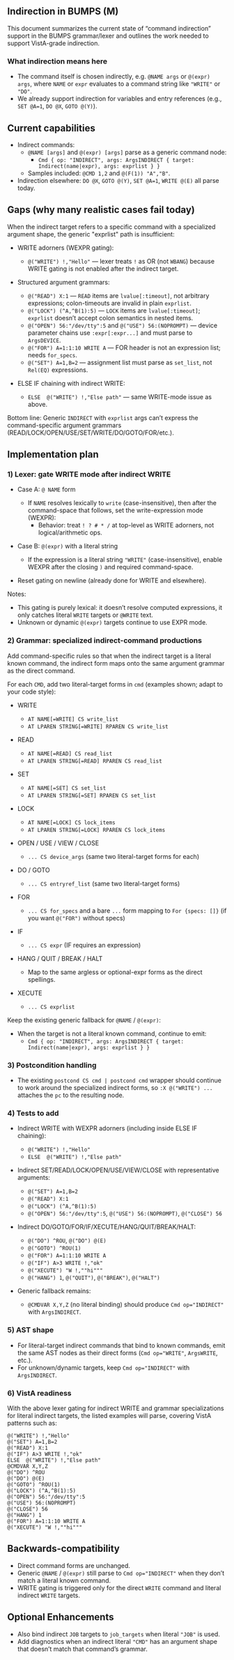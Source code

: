 ## Indirection in BUMPS (M)

This document summarizes the current state of “command indirection” support in the BUMPS grammar/lexer and outlines the work needed to support VistA-grade indirection.

### What indirection means here
- The command itself is chosen indirectly, e.g. `@NAME args` or `@(expr) args`, where `NAME` or `expr` evaluates to a command string like `"WRITE"` or `"DO"`.
- We already support indirection for variables and entry references (e.g., `SET @A=1`, `DO @X`, `GOTO @(Y)`).

## Current capabilities
- Indirect commands:
  - `@NAME [args]` and `@(expr) [args]` parse as a generic command node:
    - `Cmd { op: "INDIRECT", args: ArgsINDIRECT { target: Indirect(name|expr), args: exprlist } }`
  - Samples included: `@CMD 1,2` and `@(F(1)) "A","B"`.
- Indirection elsewhere: `DO @X`, `GOTO @(Y)`, `SET @A=1`, `WRITE @(E)` all parse today.

## Gaps (why many realistic cases fail today)
When the indirect target refers to a specific command with a specialized argument shape, the generic "exprlist" path is insufficient:

- WRITE adorners (WEXPR gating):
  - `@("WRITE") !,"Hello"` — lexer treats `!` as OR (not `WBANG`) because WRITE gating is not enabled after the indirect target.

- Structured argument grammars:
  - `@("READ") X:1` — `READ` items are `lvalue[:timeout]`, not arbitrary expressions; colon-timeouts are invalid in plain `exprlist`.
  - `@("LOCK") (^A,^B(1):5)` — `LOCK` items are `lvalue[:timeout]`; `exprlist` doesn’t accept colon semantics in nested items.
  - `@("OPEN") 56:"/dev/tty":5` and `@("USE") 56:(NOPROMPT)` — device parameter chains use `:expr[:expr...]` and must parse to `ArgsDEVICE`.
  - `@("FOR") A=1:1:10 WRITE A` — FOR header is not an expression list; needs `for_specs`.
  - `@("SET") A=1,B=2` — assignment list must parse as `set_list`, not `Rel(EQ)` expressions.

- ELSE  IF chaining with indirect WRITE:
  - `ELSE  @("WRITE") !,"Else path"` — same WRITE-mode issue as above.

Bottom line: Generic `INDIRECT` with `exprlist` args can’t express the command-specific argument grammars (READ/LOCK/OPEN/USE/SET/WRITE/DO/GOTO/FOR/etc.).

## Implementation plan

### 1) Lexer: gate WRITE mode after indirect WRITE
- Case A: `@ NAME` form
  - If `NAME` resolves lexically to `write` (case-insensitive), then after the command-space that follows, set the write-expression mode (WEXPR):
    - Behavior: treat `! ? # * /` at top-level as WRITE adorners, not logical/arithmetic ops.

- Case B: `@(expr)` with a literal string
  - If the expression is a literal string `"WRITE"` (case-insensitive), enable WEXPR after the closing `)` and required command-space.

- Reset gating on newline (already done for WRITE and elsewhere).

Notes:
- This gating is purely lexical: it doesn’t resolve computed expressions, it only catches literal `WRITE` targets or `@WRITE` text.
- Unknown or dynamic `@(expr)` targets continue to use EXPR mode.

### 2) Grammar: specialized indirect-command productions
Add command-specific rules so that when the indirect target is a literal known command, the indirect form maps onto the same argument grammar as the direct command.

For each `CMD`, add two literal-target forms in `cmd` (examples shown; adapt to your code style):

- WRITE
  - `AT NAME[=WRITE] CS write_list`
  - `AT LPAREN STRING[=WRITE] RPAREN CS write_list`

- READ
  - `AT NAME[=READ] CS read_list`
  - `AT LPAREN STRING[=READ] RPAREN CS read_list`

- SET
  - `AT NAME[=SET] CS set_list`
  - `AT LPAREN STRING[=SET] RPAREN CS set_list`

- LOCK
  - `AT NAME[=LOCK] CS lock_items`
  - `AT LPAREN STRING[=LOCK] RPAREN CS lock_items`

- OPEN / USE / VIEW / CLOSE
  - `... CS device_args` (same two literal-target forms for each)

- DO / GOTO
  - `... CS entryref_list` (same two literal-target forms)

- FOR
  - `... CS for_specs` and a bare `...` form mapping to `For {specs: []}` (if you want `@("FOR")` without specs)

- IF
  - `... CS expr` (IF requires an expression)

- HANG / QUIT / BREAK / HALT
  - Map to the same argless or optional-expr forms as the direct spellings.

- XECUTE
  - `... CS exprlist`

Keep the existing generic fallback for `@NAME` / `@(expr)`:
- When the target is not a literal known command, continue to emit:
  - `Cmd { op: "INDIRECT", args: ArgsINDIRECT { target: Indirect(name|expr), args: exprlist } }`

### 3) Postcondition handling
- The existing `postcond CS cmd | postcond cmd` wrapper should continue to work around the specialized indirect forms, so `:X @("WRITE") ...` attaches the `pc` to the resulting node.

### 4) Tests to add
- Indirect WRITE with WEXPR adorners (including inside ELSE  IF chaining):
  - `@("WRITE") !,"Hello"`
  - `ELSE  @("WRITE") !,"Else path"`

- Indirect SET/READ/LOCK/OPEN/USE/VIEW/CLOSE with representative arguments:
  - `@("SET") A=1,B=2`
  - `@("READ") X:1`
  - `@("LOCK") (^A,^B(1):5)`
  - `@("OPEN") 56:"/dev/tty":5`, `@("USE") 56:(NOPROMPT)`, `@("CLOSE") 56`

- Indirect DO/GOTO/FOR/IF/XECUTE/HANG/QUIT/BREAK/HALT:
  - `@("DO") ^ROU`, `@("DO") @(E)`
  - `@("GOTO") ^ROU(1)`
  - `@("FOR") A=1:1:10 WRITE A`
  - `@("IF") A>3 WRITE !,"ok"`
  - `@("XECUTE") "W !,""hi"""`
  - `@("HANG") 1`, `@("QUIT")`, `@("BREAK")`, `@("HALT")`

- Generic fallback remains:
  - `@CMDVAR X,Y,Z` (no literal binding) should produce `Cmd op="INDIRECT"` with `ArgsINDIRECT`.

### 5) AST shape
- For literal-target indirect commands that bind to known commands, emit the same AST nodes as their direct forms (`Cmd op="WRITE"`, `ArgsWRITE`, etc.).
- For unknown/dynamic targets, keep `Cmd op="INDIRECT"` with `ArgsINDIRECT`.

### 6) VistA readiness
With the above lexer gating for indirect WRITE and grammar specializations for literal indirect targets, the listed examples will parse, covering VistA patterns such as:

```
@("WRITE") !,"Hello"
@("SET") A=1,B=2
@("READ") X:1
@("IF") A>3 WRITE !,"ok"
ELSE  @("WRITE") !,"Else path"
@CMDVAR X,Y,Z
@("DO") ^ROU
@("DO") @(E)
@("GOTO") ^ROU(1)
@("LOCK") (^A,^B(1):5)
@("OPEN") 56:"/dev/tty":5
@("USE") 56:(NOPROMPT)
@("CLOSE") 56
@("HANG") 1
@("FOR") A=1:1:10 WRITE A
@("XECUTE") "W !,""hi"""
```

## Backwards-compatibility
- Direct command forms are unchanged.
- Generic `@NAME` / `@(expr)` still parse to `Cmd op="INDIRECT"` when they don’t match a literal known command.
- WRITE gating is triggered only for the direct `WRITE` command and literal indirect `WRITE` targets.

## Optional Enhancements
- Also bind indirect `JOB` targets to `job_targets` when literal `"JOB"` is used.
- Add diagnostics when an indirect literal `"CMD"` has an argument shape that doesn’t match that command’s grammar.


